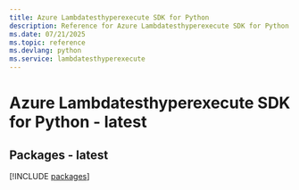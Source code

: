 ```yaml
---
title: Azure Lambdatesthyperexecute SDK for Python
description: Reference for Azure Lambdatesthyperexecute SDK for Python
ms.date: 07/21/2025
ms.topic: reference
ms.devlang: python
ms.service: lambdatesthyperexecute
---
```

# Azure Lambdatesthyperexecute SDK for Python - latest
## Packages - latest
[!INCLUDE [packages](lambdatesthyperexecute-index.md)]